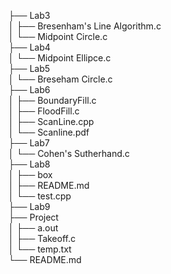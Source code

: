 ├── Lab3  
│   ├── Bresenham's Line Algorithm.c  
│   └── Midpoint Circle.c  
├── Lab4  
│   └── Midpoint Ellipce.c  
├── Lab5  
│   └── Breseham Circle.c  
├── Lab6  
│   ├── BoundaryFill.c  
│   ├── FloodFill.c  
│   ├── ScanLine.cpp  
│   └── Scanline.pdf  
├── Lab7  
│   └── Cohen's Sutherhand.c  
├── Lab8  
│   ├── box  
│   ├── README.md  
│   └── test.cpp  
├── Lab9  
├── Project  
│   ├── a.out  
│   ├── Takeoff.c  
│   └── temp.txt  
└── README.md  
